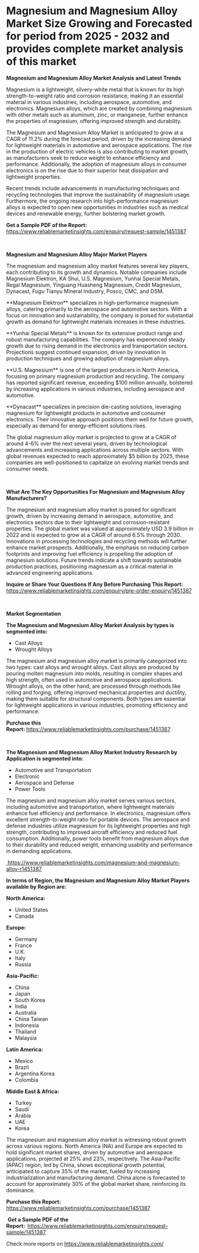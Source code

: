 <p><h1>Magnesium and Magnesium Alloy Market Size Growing and Forecasted for period from 2025 - 2032 and provides complete market analysis of this market</h1></p><p><strong>Magnesium and Magnesium Alloy Market Analysis and Latest Trends</strong></p>
<p><p>Magnesium is a lightweight, silvery-white metal that is known for its high strength-to-weight ratio and corrosion resistance, making it an essential material in various industries, including aerospace, automotive, and electronics. Magnesium alloys, which are created by combining magnesium with other metals such as aluminum, zinc, or manganese, further enhance the properties of magnesium, offering improved strength and durability.</p><p>The Magnesium and Magnesium Alloy Market is anticipated to grow at a CAGR of 11.2% during the forecast period, driven by the increasing demand for lightweight materials in automotive and aerospace applications. The rise in the production of electric vehicles is also contributing to market growth, as manufacturers seek to reduce weight to enhance efficiency and performance. Additionally, the adoption of magnesium alloys in consumer electronics is on the rise due to their superior heat dissipation and lightweight properties.</p><p>Recent trends include advancements in manufacturing techniques and recycling technologies that improve the sustainability of magnesium usage. Furthermore, the ongoing research into high-performance magnesium alloys is expected to open new opportunities in industries such as medical devices and renewable energy, further bolstering market growth.</p></p>
<p><strong>Get a Sample PDF of the Report:&nbsp;</strong> <a href="https://www.reliablemarketinsights.com/enquiry/request-sample/1451387?utm_campaign=3291&utm_medium=2&utm_source=Github&utm_content=ia&utm_term=03042025&utm_id=magnesium-and-magnesium-alloy">https://www.reliablemarketinsights.com/enquiry/request-sample/1451387</a></p>
<p>&nbsp;</p>
<p><strong>Magnesium and Magnesium Alloy Major Market Players</strong></p>
<p><p>The magnesium and magnesium alloy market features several key players, each contributing to its growth and dynamics. Notable companies include Magnesium Elektron, KA Shui, U.S. Magnesium, Yunhai Special Metals, Regal Magnesium, Yinguang Huasheng Magnesium, Credit Magnesium, Dynacast, Fugu Tianyu Mineral Industry, Posco, CMC, and DSM.</p><p>**Magnesium Elektron** specializes in high-performance magnesium alloys, catering primarily to the aerospace and automotive sectors. With a focus on innovation and sustainability, the company is poised for substantial growth as demand for lightweight materials increases in these industries.</p><p>**Yunhai Special Metals** is known for its extensive product range and robust manufacturing capabilities. The company has experienced steady growth due to rising demand in the electronics and transportation sectors. Projections suggest continued expansion, driven by innovation in production techniques and growing adoption of magnesium alloys.</p><p>**U.S. Magnesium** is one of the largest producers in North America, focusing on primary magnesium production and recycling. The company has reported significant revenue, exceeding $100 million annually, bolstered by increasing applications in various industries, including aerospace and automotive.</p><p>**Dynacast** specializes in precision die-casting solutions, leveraging magnesium for lightweight products in automotive and consumer electronics. Their innovative approach positions them well for future growth, especially as demand for energy-efficient solutions rises.</p><p>The global magnesium alloy market is projected to grow at a CAGR of around 4-6% over the next several years, driven by technological advancements and increasing applications across multiple sectors. With global revenues expected to reach approximately $5 billion by 2025, these companies are well-positioned to capitalize on evolving market trends and consumer needs.</p></p>
<p>&nbsp;</p>
<p><strong>What Are The Key Opportunities For Magnesium and Magnesium Alloy Manufacturers?</strong></p>
<p><p>The magnesium and magnesium alloy market is poised for significant growth, driven by increasing demand in aerospace, automotive, and electronics sectors due to their lightweight and corrosion-resistant properties. The global market was valued at approximately USD 3.9 billion in 2022 and is expected to grow at a CAGR of around 6.5% through 2030. Innovations in processing technologies and recycling methods will further enhance market prospects. Additionally, the emphasis on reducing carbon footprints and improving fuel efficiency is propelling the adoption of magnesium solutions. Future trends indicate a shift towards sustainable production practices, positioning magnesium as a critical material in advanced engineering applications.</p></p>
<p><strong>Inquire or Share Your Questions If Any Before Purchasing This Report:</strong> <a href="https://www.reliablemarketinsights.com/enquiry/pre-order-enquiry/1451387?utm_campaign=3291&utm_medium=2&utm_source=Github&utm_content=ia&utm_term=03042025&utm_id=magnesium-and-magnesium-alloy">https://www.reliablemarketinsights.com/enquiry/pre-order-enquiry/1451387</a></p>
<p>&nbsp;</p>
<p><strong>Market Segmentation</strong></p>
<p><strong>The Magnesium and Magnesium Alloy Market Analysis by types is segmented into:</strong></p>
<p><ul><li>Cast Alloys</li><li>Wrought Alloys</li></ul></p>
<p><p>The magnesium and magnesium alloy market is primarily categorized into two types: cast alloys and wrought alloys. Cast alloys are produced by pouring molten magnesium into molds, resulting in complex shapes and high strength, often used in automotive and aerospace applications. Wrought alloys, on the other hand, are processed through methods like rolling and forging, offering improved mechanical properties and ductility, making them suitable for structural components. Both types are essential for lightweight applications in various industries, promoting efficiency and performance.</p></p>
<p><strong>Purchase this Report:&nbsp;</strong><a href="https://www.reliablemarketinsights.com/purchase/1451387?utm_campaign=3291&utm_medium=2&utm_source=Github&utm_content=ia&utm_term=03042025&utm_id=magnesium-and-magnesium-alloy">https://www.reliablemarketinsights.com/purchase/1451387</a></p>
<p>&nbsp;</p>
<p><strong>The Magnesium and Magnesium Alloy Market Industry Research by Application is segmented into:</strong></p>
<p><ul><li>Automotive and Transportation</li><li>Electronic</li><li>Aerospace and Defense</li><li>Power Tools</li></ul></p>
<p><p>The magnesium and magnesium alloy market serves various sectors, including automotive and transportation, where lightweight materials enhance fuel efficiency and performance. In electronics, magnesium offers excellent strength-to-weight ratio for portable devices. The aerospace and defense industries utilize magnesium for its lightweight properties and high strength, contributing to improved aircraft efficiency and reduced fuel consumption. Additionally, power tools benefit from magnesium alloys due to their durability and reduced weight, enhancing usability and performance in demanding applications.</p></p>
<p><a href="https://www.reliablemarketinsights.com/magnesium-and-magnesium-alloy-r1451387?utm_campaign=3291&utm_medium=2&utm_source=Github&utm_content=ia&utm_term=03042025&utm_id=magnesium-and-magnesium-alloy">&nbsp;https://www.reliablemarketinsights.com/magnesium-and-magnesium-alloy-r1451387</a></p>
<p><strong>In terms of Region, the Magnesium and Magnesium Alloy Market Players available by Region are:</strong></p>
<p>
    <p> <strong> North America: </strong>
        <ul>
            <li>United States</li>
            <li>Canada</li>
        </ul>
        </p> 
    <p> <strong> Europe: </strong>
        <ul>
            <li>Germany</li>
            <li>France</li>
            <li>U.K.</li>
            <li>Italy</li>
            <li>Russia</li>
        </ul>
        </p> 
    <p> <strong> Asia-Pacific: </strong>
        <ul>
            <li>China</li>
            <li>Japan</li>
            <li>South Korea</li>
            <li>India</li>
            <li>Australia</li>
            <li>China Taiwan</li>
            <li>Indonesia</li>
            <li>Thailand</li>
            <li>Malaysia</li>
        </ul>
        </p> 
    <p> <strong> Latin America: </strong>
        <ul>
            <li>Mexico</li>
            <li>Brazil</li>
            <li>Argentina Korea</li>
            <li>Colombia</li>
        </ul>
        </p> 
    <p> <strong> Middle East & Africa: </strong>
        <ul>
            <li>Turkey</li>
            <li>Saudi</li>
            <li>Arabia</li>
            <li>UAE</li>
            <li>Korea</li>
        </ul>
    </p>
    </p>
<p><p>The magnesium and magnesium alloy market is witnessing robust growth across various regions. North America (NA) and Europe are expected to hold significant market shares, driven by automotive and aerospace applications, projected at 25% and 23%, respectively. The Asia-Pacific (APAC) region, led by China, shows exceptional growth potential, anticipated to capture 35% of the market, fueled by increasing industrialization and manufacturing demand. China alone is forecasted to account for approximately 30% of the global market share, reinforcing its dominance.</p></p>
<p><strong>Purchase this Report: </strong><a href="https://www.reliablemarketinsights.com/purchase/1451387?utm_campaign=3291&utm_medium=2&utm_source=Github&utm_content=ia&utm_term=03042025&utm_id=magnesium-and-magnesium-alloy">https://www.reliablemarketinsights.com/purchase/1451387</a></p>
<p>&nbsp;<strong>Get a Sample PDF of the Report:&nbsp;&nbsp;</strong><a href="https://www.reliablemarketinsights.com/enquiry/request-sample/1451387?utm_campaign=3291&utm_medium=2&utm_source=Github&utm_content=ia&utm_term=03042025&utm_id=magnesium-and-magnesium-alloy">https://www.reliablemarketinsights.com/enquiry/request-sample/1451387</a></p>
<p><strong></strong></p>
<p>Check more reports on <a href="https://www.reliablemarketinsights.com/?utm_campaign=3291&utm_medium=2&utm_source=Github&utm_content=ia&utm_term=03042025&utm_id=magnesium-and-magnesium-alloy">https://www.reliablemarketinsights.com/</a></p>